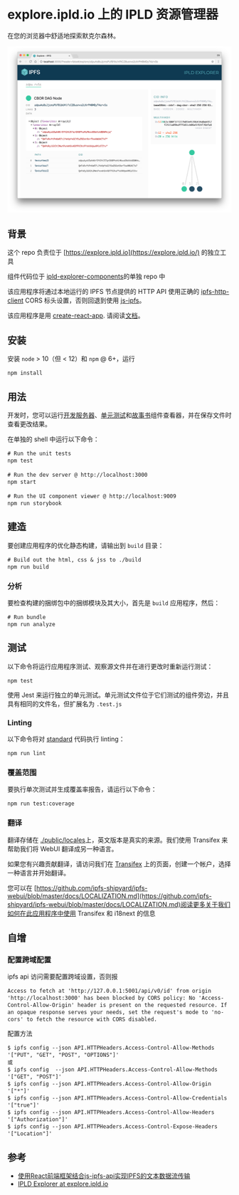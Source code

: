 # explore.ipld.io 上的 IPLD 资源管理器
在您的浏览器中舒适地探索默克尔森林。

![](./pic/ipld.png)
## 背景
这个 repo 负责位于 [https://explore.ipld.io](https://explore.ipld.io/) 的独立工具

组件代码位于 [ipld-explorer-components](https://github.com/ipfs/ipld-explorer-components)的单独 repo 中

该应用程序将通过本地运行的 IPFS 节点提供的 HTTP API  使用正确的 [ipfs-http-client](https://www.npmjs.com/package/ipfs-http-client) CORS 标头设置，否则回退到使用 [js-ipfs](https://github.com/ipfs/js-ipfs)。

该应用程序是用 [create-react-app](https://github.com/facebook/create-react-app). 请阅读[文档](https://github.com/facebook/create-react-app/blob/master/packages/react-scripts/template/README.md#table-of-contents)。

## 安装
安装 `node` > 10（但 < 12）和 `npm` @ 6+，运行

	npm install
## 用法
开发时，您可以运行[开发服务器](https://github.com/facebook/create-react-app/blob/master/packages/react-scripts/template/README.md#npm-start)、[单元测试](https://facebook.github.io/jest/)和[故事书](https://storybook.js.org/)组件查看器，并在保存文件时查看更改结果。

在单独的 shell 中运行以下命令：

	# Run the unit tests
	npm test
	
	# Run the dev server @ http://localhost:3000
	npm start
	
	# Run the UI component viewer @ http://localhost:9009
	npm run storybook

## 建造
要创建应用程序的优化静态构建，请输出到 `build` 目录：

	# Build out the html, css & jss to ./build
	npm run build
### 分析
要检查构建的捆绑包中的捆绑模块及其大小，首先是 `build` 应用程序，然后：

	# Run bundle
	npm run analyze
## 测试
以下命令将运行应用程序测试、观察源文件并在进行更改时重新运行测试：

	npm test
使用 Jest 来运行独立的单元测试。单元测试文件位于它们测试的组件旁边，并且具有相同的文件名，但扩展名为 `.test.js`

### Linting
以下命令将对 [standard](https://standardjs.com/) 代码执行 linting：

	npm run lint
### 覆盖范围
要执行单次测试并生成覆盖率报告，请运行以下命令：

	npm run test:coverage

### 翻译
翻译存储在 [./public/locales](https://github.com/ipld/explore.ipld.io/blob/master/public/locales)上，英文版本是真实的来源。我们使用 Transifex 来帮助我们将 WebUI 翻译成另一种语言。

如果您有兴趣贡献翻译，请访问我们在 [Transifex](https://www.transifex.com/ipfs/ipfs-webui/translate/) 上的页面，创建一个帐户，选择一种语言并开始翻译。

您可以在 [https://github.com/ipfs-shipyard/ipfs-webui/blob/master/docs/LOCALIZATION.md](https://github.com/ipfs-shipyard/ipfs-webui/blob/master/docs/LOCALIZATION.md)阅读更多关于我们如何在此应用程序中使用 Transifex 和 i18next 的信息

## 自增
### 配置跨域配置
ipfs api 访问需要配置跨域设置，否则报

	Access to fetch at 'http://127.0.0.1:5001/api/v0/id' from origin 'http://localhost:3000' has been blocked by CORS policy: No 'Access-Control-Allow-Origin' header is present on the requested resource. If an opaque response serves your needs, set the request's mode to 'no-cors' to fetch the resource with CORS disabled.
配置方法

	$ ipfs config --json API.HTTPHeaders.Access-Control-Allow-Methods '["PUT", "GET", "POST", "OPTIONS"]'
	或
	$ ipfs config  --json API.HTTPHeaders.Access-Control-Allow-Methods '["GET", "POST"]'
	$ ipfs config --json API.HTTPHeaders.Access-Control-Allow-Origin '["*"]'
	$ ipfs config --json API.HTTPHeaders.Access-Control-Allow-Credentials '["true"]'
	$ ipfs config --json API.HTTPHeaders.Access-Control-Allow-Headers '["Authorization"]'
	$ ipfs config --json API.HTTPHeaders.Access-Control-Expose-Headers '["Location"]'

## 参考
- [使用React前端框架结合js-ipfs-api实现IPFS的文本数据流传输](https://rectsuly.github.io/2018/02/%E4%BD%BF%E7%94%A8react%E5%89%8D%E7%AB%AF%E6%A1%86%E6%9E%B6%E7%BB%93%E5%90%88js-ipfs-api%E5%AE%9E%E7%8E%B0ipfs%E7%9A%84%E6%96%87%E6%9C%AC%E6%95%B0%E6%8D%AE%E6%B5%81%E4%BC%A0%E8%BE%93/)
- [IPLD Explorer at explore.ipld.io](https://github.com/ipld/explore.ipld.io)